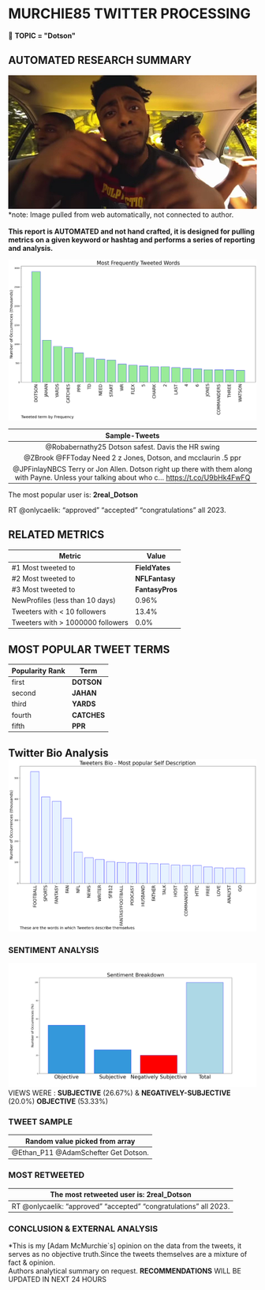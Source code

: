 # MURCHIE85 TWITTER PROCESSING 
&#x1F34E; **TOPIC = "Dotson"**

## AUTOMATED RESEARCH SUMMARY

![image](assets/2023-01-01hashtagImage.png)*note: Image pulled from web automatically, not connected to author.
<br></br>
<b> This report is AUTOMATED and not hand crafted, it is designed for pulling metrics on a given keyword or hashtag and performs a series of reporting and analysis.</b>



![image](assets/2023-01-01TWEETS.png)



|                **Sample-Tweets**        |
| :-------------: |
| @Robabernathy25 Dotson safest. Davis the HR swing |
| @ZBrook @FFToday Need 2 z Jones, Dotson, and mcclaurin .5 ppr |
| @JPFinlayNBCS Terry or Jon Allen. Dotson right up there with them along with Payne. Unless your talking about who c… https://t.co/U9bHk4FwFQ |

The most popular user is: **2real_Dotson**
<div class="alert alert-block alert-danger"> RT @onlycaelik: “approved” “accepted” “congratulations” all 2023.</div>

## RELATED METRICS<br>
| Metric | Value |
| ------------- | ------------- |
| #1 Most tweeted to  | **FieldYates** |
| #2 Most tweeted to  | **NFLFantasy** |
| #3 Most tweeted to  | **FantasyPros** |
| NewProfiles (less than 10 days) | 0.96%  |
| Tweeters with < 10 followers  | 13.4%|
| Tweeters with > 1000000 followers  | 0.0%  |



## MOST POPULAR TWEET TERMS 


| Popularity Rank  | Term |
| ------------- | ------------- |
| first  | **DOTSON**  |
| second  | **JAHAN**  |
| third  | **YARDS** |
| fourth  | **CATCHES**  |
| fifth  | **PPR**  |


## Twitter Bio Analysis![image](assets/2023-01-01BIO.png)
### SENTIMENT ANALYSIS
![image](assets/2023-01-01sentiment.png)
VIEWS WERE : **SUBJECTIVE**  (26.67%) & **NEGATIVELY-SUBJECTIVE** (20.0%) **OBJECTIVE** (53.33%)

### TWEET SAMPLE 
| Random value picked from array |
| ------------- |
|@Ethan_P11 @AdamSchefter Get Dotson. |

### MOST RETWEETED 

| The most retweeted user is: **2real_Dotson**  |
| ------------- |
| RT @onlycaelik: “approved” “accepted” “congratulations” all 2023. |

### CONCLUSION & EXTERNAL ANALYSIS

*This is my [Adam McMurchie`s] opinion on the data from the tweets, it serves as no objective truth.Since the tweets themselves are a mixture of fact & opinion.<br>
Authors analytical summary on request.
**RECOMMENDATIONS** WILL BE UPDATED IN NEXT  24 HOURS <br>